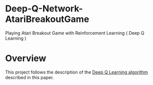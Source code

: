 # Deep-Q-Network-AtariBreakoutGame
Playing Atari Breakout Game with Reinforcement Learning ( Deep Q Learning )






# Overview 

This project follows the description of the [Deep Q Learning algorithm](https://www.cs.toronto.edu/~vmnih/docs/dqn.pdf) described in this paper.
